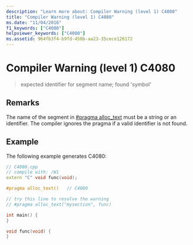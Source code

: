 ```yaml
---
description: "Learn more about: Compiler Warning (level 1) C4080"
title: "Compiler Warning (level 1) C4080"
ms.date: "11/04/2016"
f1_keywords: ["C4080"]
helpviewer_keywords: ["C4080"]
ms.assetid: 964fb3f4-b9fd-450b-aa23-35cece126172
---
```

# Compiler Warning (level 1) C4080

> expected identifier for segment name; found 'symbol'

## Remarks

The name of the segment in [#pragma alloc_text](../../preprocessor/alloc-text.md) must be a string or an identifier. The compiler ignores the pragma if a valid identifier is not found.

## Example

The following example generates C4080:

```cpp
// C4080.cpp
// compile with: /W1
extern "C" void func(void);

#pragma alloc_text()   // C4080

// try this line to resolve the warning
// #pragma alloc_text("mysection", func)

int main() {
}

void func(void) {
}
```
